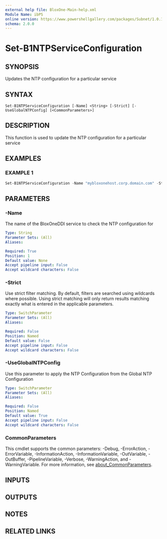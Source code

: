 ```yaml
---
external help file: BloxOne-Main-help.xml
Module Name: ibPS
online version: https://www.powershellgallery.com/packages/Subnet/1.0.14/Content/Public%5CGet-Subnet.ps1
schema: 2.0.0
---
```


# Set-B1NTPServiceConfiguration

## SYNOPSIS
Updates the NTP configuration for a particular service

## SYNTAX

```
Set-B1NTPServiceConfiguration [-Name] <String> [-Strict] [-UseGlobalNTPConfig] [<CommonParameters>]
```

## DESCRIPTION
This function is used to update the NTP configuration for a particular service

## EXAMPLES

### EXAMPLE 1
```powershell
Set-B1NTPServiceConfiguration -Name "mybloxonehost.corp.domain.com" -Strict -UseGlobalNTPConfig
```

## PARAMETERS

### -Name
The name of the BloxOneDDI service to check the NTP configuration for

```yaml
Type: String
Parameter Sets: (All)
Aliases:

Required: True
Position: 1
Default value: None
Accept pipeline input: False
Accept wildcard characters: False
```

### -Strict
Use strict filter matching.
By default, filters are searched using wildcards where possible.
Using strict matching will only return results matching exactly what is entered in the applicable parameters.

```yaml
Type: SwitchParameter
Parameter Sets: (All)
Aliases:

Required: False
Position: Named
Default value: False
Accept pipeline input: False
Accept wildcard characters: False
```

### -UseGlobalNTPConfig
Use this parameter to apply the NTP Configuration from the Global NTP Configuration

```yaml
Type: SwitchParameter
Parameter Sets: (All)
Aliases:

Required: False
Position: Named
Default value: True
Accept pipeline input: False
Accept wildcard characters: False
```

### CommonParameters
This cmdlet supports the common parameters: -Debug, -ErrorAction, -ErrorVariable, -InformationAction, -InformationVariable, -OutVariable, -OutBuffer, -PipelineVariable, -Verbose, -WarningAction, and -WarningVariable. For more information, see [about_CommonParameters](http://go.microsoft.com/fwlink/?LinkID=113216).

## INPUTS

## OUTPUTS

## NOTES

## RELATED LINKS

